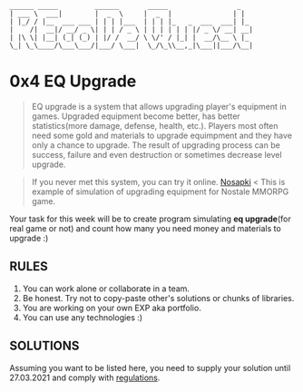 ```
______ _____         ______       _____                 _   
| ___ \  ___|        |  _  \     |  _  |               | |  
| |_/ / |__  ___ ___ | | | |___  | | | |_   _  ___  ___| |_ 
|    /|  __|/ __/ _ \| | | / _ \ | | | | | | |/ _ \/ __| __|
| |\ \| |__| (_| (_) | |/ /  __/ \ \/' / |_| |  __/\__ \ |_ 
\_| \_\____/\___\___/|___/ \___|  \_/\_\\__,_|\___||___/\__|
```

# 0x4 EQ Upgrade

> EQ upgrade is a system that allows upgrading player's equipment in games. Upgraded equipment become better, has better statistics(more damage, defense, health, etc.).
Players most often need some gold and materials to upgrade equimpment and they have only a chance to upgrade.
The result of upgrading process can be success, failure and even destruction or sometimes decrease level upgrade.

> If you never met this system, you can try it online. [Nosapki](https://nosapki.nostale.club/ulepszanieeq) < This is example of simulation of upgrading equipment for Nostale MMORPG game.

Your task for this week will be to create program simulating **eq upgrade**(for real game or not) and count how many you need money and materials to upgrade :) 

## RULES

1. You can work alone or collaborate in a team.
2. Be honest. Try not to copy-paste other's solutions or chunks of libraries.
3. You are working on your own EXP aka portfolio.
4. You can use any technologies :)

## SOLUTIONS

Assuming you want to be listed here, you need to supply your solution until 27.03.2021 and comply with [regulations](https://github.com/recode-quest/REGULATIONS).
